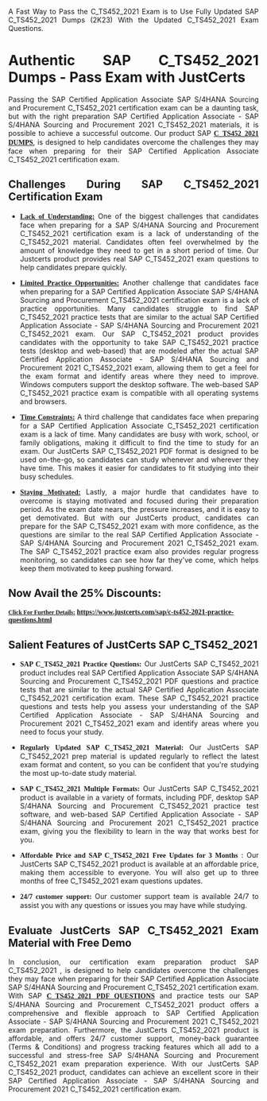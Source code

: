 <p dir="auto" style="text-align: justify;">A Fast Way to Pass the C_TS452_2021 Exam is to Use Fully Updated SAP C_TS452_2021 Dumps (2K23) With the Updated C_TS452_2021 Exam Questions.</p>

<h1 style="text-align: justify;"><strong>Authentic SAP C_TS452_2021 Dumps - Pass Exam with JustCerts</strong></h1>

<p style="text-align: justify;">Passing the SAP Certified Application Associate SAP S/4HANA Sourcing and Procurement C_TS452_2021 certification exam can be a daunting task, but with the right preparation SAP Certified Application Associate - SAP S/4HANA Sourcing and Procurement 2021 C_TS452_2021 materials, it is possible to achieve a successful outcome. Our product SAP <strong><a href="https://www.justcerts.com/sap/c-ts452-2021-practice-questions.html"><span style="font-family:Georgia,serif;"><u>C_TS452_2021 DUMPS</u></span></a></strong>, is designed to help candidates overcome the challenges they may face when preparing for their SAP Certified Application Associate C_TS452_2021 certification exam.</p>

<h2 style="text-align: justify;"><strong>Challenges During SAP C_TS452_2021 Certification Exam</strong></h2>

<ul>
	<li style="text-align: justify;"><u><span style="font-family:Georgia,serif;"><strong>Lack of Understanding:</strong></span></u> One of the biggest challenges that candidates face when preparing for a SAP S/4HANA Sourcing and Procurement C_TS452_2021 certification exam is a lack of understanding of the C_TS452_2021 material. Candidates often feel overwhelmed by the amount of knowledge they need to get in a short period of time. Our Justcerts product provides real SAP C_TS452_2021 exam questions to help candidates prepare quickly.</li>
</ul>

<ul>
	<li style="text-align: justify;"><u><span style="font-family:Georgia,serif;"><strong>Limited Practice Opportunities:</strong></span></u> Another challenge that candidates face when preparing for a SAP Certified Application Associate SAP S/4HANA Sourcing and Procurement C_TS452_2021 certification exam is a lack of practice opportunities. Many candidates struggle to find SAP C_TS452_2021 practice tests that are similar to the actual SAP Certified Application Associate - SAP S/4HANA Sourcing and Procurement 2021 C_TS452_2021 exam. Our SAP C_TS452_2021 product provides candidates with the opportunity to take SAP C_TS452_2021 practice tests (desktop and web-based) that are modeled after the actual SAP Certified Application Associate - SAP S/4HANA Sourcing and Procurement 2021 C_TS452_2021 exam, allowing them to get a feel for the exam format and identify areas where they need to improve. Windows computers support the desktop software. The web-based SAP C_TS452_2021 practice exam is compatible with all operating systems and browsers.</li>
</ul>

<ul>
	<li style="text-align: justify;"><u><span style="font-family:Georgia,serif;"><strong>Time Constraints:</strong></span></u> A third challenge that candidates face when preparing for a SAP Certified Application Associate C_TS452_2021 certification exam is a lack of time. Many candidates are busy with work, school, or family obligations, making it difficult to find the time to study for an exam. Our JustCerts SAP C_TS452_2021 PDF format is designed to be used on-the-go, so candidates can study whenever and wherever they have time. This makes it easier for candidates to fit studying into their busy schedules.</li>
</ul>

<ul>
	<li style="text-align: justify;"><u><span style="font-family:Georgia,serif;"><strong>Staying Motivated:</strong></span></u> Lastly, a major hurdle that candidates have to overcome is staying motivated and focused during their preparation period. As the exam date nears, the pressure increases, and it is easy to get demotivated. But with our JustCerts product, candidates can prepare for the SAP C_TS452_2021 exam with more confidence, as the questions are similar to the real SAP Certified Application Associate - SAP S/4HANA Sourcing and Procurement 2021 C_TS452_2021 exam. The SAP C_TS452_2021 practice exam also provides regular progress monitoring, so candidates can see how far they've come, which helps keep them motivated to keep pushing forward.</li>
</ul>

<h2 style="text-align: justify;"><strong>Now Avail the 25% Discounts:</strong></h2>

<p><span style="font-size:12px;"><u><span style="font-family:Georgia,serif;"><strong>Click For Further Details:</strong></span></u></span><span style="font-size:14px;"><span style="font-family:Georgia,serif;"><strong> <a href="https://www.justcerts.com/sap/c-ts452-2021-practice-questions.html">https://www.justcerts.com/sap/c-ts452-2021-practice-questions.html</a></strong></span></span></p>

<h2 style="text-align: justify;"><strong>Salient Features of JustCerts SAP C_TS452_2021</strong></h2>

<ul>
	<li style="text-align: justify;"><span style="font-family:Georgia,serif;"><strong>SAP C_TS452_2021 Practice Questions:</strong></span> Our JustCerts SAP C_TS452_2021 product includes real SAP Certified Application Associate SAP S/4HANA Sourcing and Procurement C_TS452_2021 PDF questions and practice tests that are similar to the actual SAP Certified Application Associate C_TS452_2021 certification exam. These SAP C_TS452_2021 practice questions and tests help you assess your understanding of the SAP Certified Application Associate - SAP S/4HANA Sourcing and Procurement 2021 C_TS452_2021 exam and identify areas where you need to focus your study.</li>
</ul>

<ul>
	<li style="text-align: justify;"><span style="font-family:Georgia,serif;"><strong>Regularly Updated SAP C_TS452_2021 Material:</strong></span> Our JustCerts SAP C_TS452_2021 prep material is updated regularly to reflect the latest exam format and content, so you can be confident that you're studying the most up-to-date study material.</li>
</ul>

<ul>
	<li style="text-align: justify;"><span style="font-family:Georgia,serif;"><strong>SAP C_TS452_2021 Multiple Formats:</strong></span> Our JustCerts SAP C_TS452_2021 product is available in a variety of formats, including PDF, desktop SAP S/4HANA Sourcing and Procurement C_TS452_2021 practice test software, and web-based SAP Certified Application Associate - SAP S/4HANA Sourcing and Procurement 2021 C_TS452_2021 practice exam, giving you the flexibility to learn in the way that works best for you.</li>
</ul>

<ul>
	<li style="text-align: justify;"><span style="font-family:Georgia,serif;"><strong>Affordable Price and SAP C_TS452_2021 Free Updates for 3 Months</strong></span> : Our JustCerts SAP C_TS452_2021 product is available at an affordable price, making them accessible to everyone. You will also get up to three months of free C_TS452_2021 exam questions updates.</li>
</ul>

<ul>
	<li style="text-align: justify;"><span style="font-family:Georgia,serif;"><strong>24/7 customer support:</strong></span> Our customer support team is available 24/7 to assist you with any questions or issues you may have while studying.</li>
</ul>

<h2 style="text-align: justify;"><strong>Evaluate JustCerts SAP C_TS452_2021 Exam Material with Free Demo</strong></h2>

<p style="text-align: justify;">In conclusion, our certification exam preparation product SAP C_TS452_2021 , is designed to help candidates overcome the challenges they may face when preparing for their SAP Certified Application Associate SAP S/4HANA Sourcing and Procurement C_TS452_2021 certification exam. With SAP <a href="https://www.justcerts.com/sap/c-ts452-2021-practice-questions.html"><u><strong><span style="font-family:Georgia,serif;">C_TS452_2021 PDF QUESTIONS</span></strong></u></a> and practice tests our SAP S/4HANA Sourcing and Procurement C_TS452_2021 product offers a comprehensive and flexible approach to SAP Certified Application Associate - SAP S/4HANA Sourcing and Procurement 2021 C_TS452_2021 exam preparation. Furthermore, the JustCerts C_TS452_2021 product is affordable, and offers 24/7 customer support, money-back guarantee (Terms & Conditions) and progress tracking features which all add to a successful and stress-free SAP S/4HANA Sourcing and Procurement C_TS452_2021 exam preparation experience. With our JustCerts SAP C_TS452_2021 product, candidates can achieve an excellent score in their SAP Certified Application Associate - SAP S/4HANA Sourcing and Procurement 2021 C_TS452_2021 certification exam.</p>
